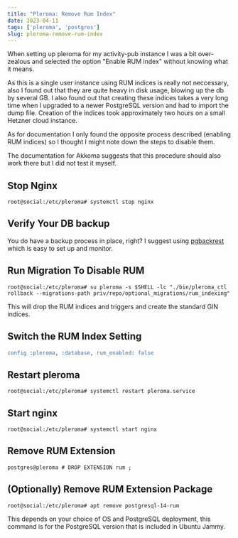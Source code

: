 ```yaml
---
title: "Pleroma: Remove Rum Index"
date: 2023-04-11
tags: ['pleroma', 'postgres']
slug: pleroma-remove-rum-index
---
```


When setting up pleroma for my activity-pub instance I was a bit over-zealous and selected the option "Enable RUM index" without knowing what it means.

As this is a single user instance using RUM indices is really not neccessary, also I found out that they are quite heavy in disk usage, blowing up the db by several GB. I also found out that creating these indices takes a very long time when I upgraded to a newer PostgreSQL version and had to import the dump file. Creation of the indices took approximately two hours on a small Hetzner cloud instance.

As for documentation I only found the opposite process described (enabling RUM indices) so I thought I might note down the steps to disable them.

The documentation for Akkoma suggests that this procedure should also work there but I did not test it myself.


## Stop Nginx
```shell
root@social:/etc/pleroma# systemctl stop nginx
```

## Verify Your DB backup

You do have a backup process in place, right? I suggest using [pgbackrest](https://pgbackrest.org/) which is easy to set up and monitor.

## Run Migration To Disable RUM

```shell
root@social:/etc/pleroma# su pleroma -s $SHELL -lc "./bin/pleroma_ctl  rollback --migrations-path priv/repo/optional_migrations/rum_indexing"
```

This will drop the RUM indices and triggers and create the standard GIN indices.

## Switch the RUM Index Setting

```erlang
config :pleroma, :database, rum_enabled: false
```

## Restart pleroma

```shell
root@social:/etc/pleroma# systemctl restart pleroma.service
```

## Start nginx

```shell
root@social:/etc/pleroma# systemctl start nginx
```

## Remove RUM Extension

```plsql
postgres@pleroma # DROP EXTENSION rum ;
```

## (Optionally) Remove RUM Extension Package

```shell
root@social:/etc/pleroma# apt remove postgresql-14-rum
```

This depends on your choice of OS and PostgreSQL deployment, this command is for the PostgreSQL version that is included in Ubuntu Jammy.
